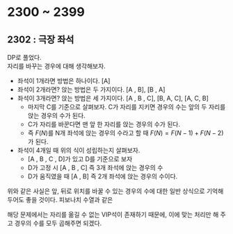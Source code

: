 # 2300 ~ 2399


## 2302 : 극장 좌석
DP로 풀었다.  
자리를 바꾸는 경우에 대해 생각해보자.  
* 좌석이 1개라면 방법은 하나이다. [A]  
* 좌석이 2개라면? 앉는 방법은 두 가지이다. [A , B], [B , A]  
* 좌석이 3개라면? 앉는 방법은 세 가지이다. [A , B , C], [B, A, C], [A, C, B]  
    * 마지막 C를 기준으로 살펴보자. C가 자리를 지키면 경우의 수는 앞의 두 자리를 앉는 경우의 수가 된다.
    * C가 자리를 바꾼다면 맨 앞 한 자리를 앉는 경우의 수가 된다.
    * 즉 $F(N)$를 N개 좌석에 앉는 경우의 수라고 할 때 $F(N) = F(N - 1) + F(N - 2)$가 된다.
* 좌석이 4개일 때 위의 식이 성립하는지 살펴보자.
    * [A , B , C , D]가 있고 D를 기준으로 보자
    * D가 고정 시 [A , B , C] 즉 3개 좌석에 앉는 경우의 수
    * D가 움직였을 때 [A , B] 즉 2개 좌석에 앉는 경우의 수이다.

위와 같은 사실은 앞, 뒤로 위치를 바꿀 수 있는 경우의 수에 대한 일반 상식으로 기억해 두어도 좋을 것이다. 피보나치 수열과 같은

해당 문제에서는 자리를 옮길 수 없는 VIP석이 존재하기 때문에, 이에 맞는 처리만 해 주고 경우의 수를 모두 곱해주면 되겠다.
